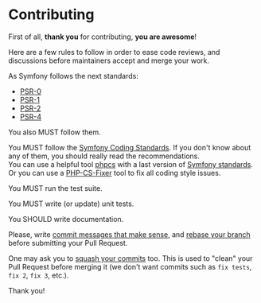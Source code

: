 # Contributing

First of all, **thank you** for contributing, **you are awesome**!

Here are a few rules to follow in order to ease code reviews, and discussions before
maintainers accept and merge your work.

As Symfony follows the next standards:

* [PSR-0](http://www.php-fig.org/psr/psr-0/)
* [PSR-1](http://www.php-fig.org/psr/psr-1/)
* [PSR-2](http://www.php-fig.org/psr/psr-2/)
* [PSR-4](http://www.php-fig.org/psr/psr-4/)

You also MUST follow them.

You MUST follow the [Symfony Coding Standards](http://symfony.com/doc/current/contributing/code/standards.html).
If you don't know about any of them, you should really read the recommendations.  
You can use a helpful tool [phpcs](https://github.com/squizlabs/PHP_CodeSniffer) with a last version of [Symfony standards](https://github.com/escapestudios/Symfony2-coding-standard).
Or you can use a [PHP-CS-Fixer](http://cs.sensiolabs.org/) tool to fix all coding style issues.

You MUST run the test suite.

You MUST write (or update) unit tests.

You SHOULD write documentation.

Please, write [commit messages that make
sense](http://tbaggery.com/2008/04/19/a-note-about-git-commit-messages.html),
and [rebase your branch](http://git-scm.com/book/en/Git-Branching-Rebasing)
before submitting your Pull Request.

One may ask you to [squash your
commits](http://gitready.com/advanced/2009/02/10/squashing-commits-with-rebase.html)
too. This is used to "clean" your Pull Request before merging it (we don't want
commits such as `fix tests`, `fix 2`, `fix 3`, etc.).

Thank you!
